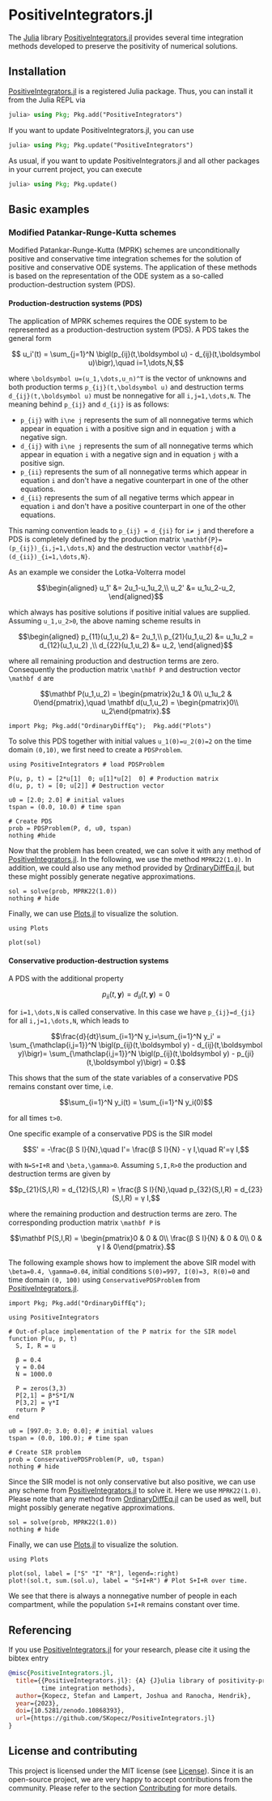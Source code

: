 # PositiveIntegrators.jl

The [Julia](https://julialang.org) library
[PositiveIntegrators.jl](https://github.com/SKopecz/PositiveIntegrators.jl)
provides several time integration methods developed to preserve the positivity
of numerical solutions.


## Installation

[PositiveIntegrators.jl](https://github.com/SKopecz/PositiveIntegrators.jl)
is a registered Julia package. Thus, you can install it from the Julia REPL via
```julia
julia> using Pkg; Pkg.add("PositiveIntegrators")
```

If you want to update PositiveIntegrators.jl, you can use
```julia
julia> using Pkg; Pkg.update("PositiveIntegrators")
```
As usual, if you want to update PositiveIntegrators.jl and all other
packages in your current project, you can execute
```julia
julia> using Pkg; Pkg.update()
```


## Basic examples

### Modified Patankar-Runge-Kutta schemes

Modified Patankar-Runge-Kutta (MPRK) schemes are unconditionally positive and conservative time integration schemes for the solution of positive and conservative ODE systems. The application of these methods is based on the representation of the ODE system as a so-called production-destruction system (PDS).

#### Production-destruction systems (PDS)

The application of MPRK schemes requires the ODE system to be represented as a production-destruction system (PDS). A PDS takes the general form
```math
    u_i'(t) = \sum_{j=1}^N \bigl(p_{ij}(t,\boldsymbol u) - d_{ij}(t,\boldsymbol u)\bigr),\quad i=1,\dots,N,
```
where ``\boldsymbol u=(u_1,\dots,u_n)^T`` is the vector of unknowns and both production terms ``p_{ij}(t,\boldsymbol u)`` and destruction terms ``d_{ij}(t,\boldsymbol u)`` must be nonnegative for all ``i,j=1,\dots,N``. The meaning behind ``p_{ij}`` and ``d_{ij}`` is as follows:
* ``p_{ij}`` with ``i\ne j`` represents the sum of all nonnegative terms which
  appear in equation ``i`` with a positive sign and in equation ``j`` with a negative sign.
* ``d_{ij}`` with ``i\ne j`` represents the sum of all nonnegative terms which
  appear in equation ``i`` with a negative sign and in equation ``j`` with a positive sign.
* ``p_{ii}`` represents the sum of all nonnegative terms  which appear in
  equation ``i`` and don't have a negative counterpart in one of the other equations.
* ``d_{ii}`` represents the sum of all negative terms which appear in
  equation ``i`` and don't have a positive counterpart in one of the other equations.

This naming convention leads to ``p_{ij} = d_{ji}`` for ``i≠ j`` and therefore a PDS is completely defined by the production matrix ``\mathbf{P}=(p_{ij})_{i,j=1,\dots,N}`` and the destruction vector ``\mathbf{d}=(d_{ii})_{i=1,\dots,N}``.

As an example we consider the Lotka-Volterra model
```math
\begin{aligned}
u_1' &= 2u_1-u_1u_2,\\
u_2' &= u_1u_2-u_2,
\end{aligned}
```
which always has positive solutions if positive initial values are supplied.
Assuming ``u_1,u_2>0``, the above naming scheme results in
```math
\begin{aligned}
p_{11}(u_1,u_2) &= 2u_1,\\
p_{21}(u_1,u_2) &= u_1u_2 = d_{12}(u_1,u_2) ,\\
d_{22}(u_1,u_2) &= u_2,
\end{aligned}
```
where all remaining production and destruction terms are zero.
Consequently the production matrix ``\mathbf P`` and destruction vector ``\mathbf d`` are
```math
\mathbf P(u_1,u_2) = \begin{pmatrix}2u_1 & 0\\ u_1u_2 & 0\end{pmatrix},\quad \mathbf d(u_1,u_2) = \begin{pmatrix}0\\ u_2\end{pmatrix}.
```

```@setup LotkaVolterra
import Pkg; Pkg.add("OrdinaryDiffEq");  Pkg.add("Plots")
```
To solve this PDS together with initial values ``u_1(0)=u_2(0)=2`` on the time domain ``(0,10)``, we first need to create a `PDSProblem`.
```@example LotkaVolterra
using PositiveIntegrators # load PDSProblem

P(u, p, t) = [2*u[1]  0; u[1]*u[2]  0] # Production matrix
d(u, p, t) = [0; u[2]] # Destruction vector

u0 = [2.0; 2.0] # initial values
tspan = (0.0, 10.0) # time span

# Create PDS
prob = PDSProblem(P, d, u0, tspan)
nothing #hide
```
Now that the problem has been created, we can solve it with any method of [PositiveIntegrators.jl](https://github.com/SKopecz/PositiveIntegrators.jl). In the following, we use the method `MPRK22(1.0)`. In addition, we could also use any method provided by [OrdinaryDiffEq.jl](https://docs.sciml.ai/OrdinaryDiffEq/stable/), but these might possibly generate negative approximations.

```@example LotkaVolterra
sol = solve(prob, MPRK22(1.0))
nothing # hide
```
Finally, we can use [Plots.jl](https://docs.juliaplots.org/stable/) to visualize the solution.
```@example LotkaVolterra
using Plots

plot(sol)
```

#### Conservative production-destruction systems

A PDS with the additional property
```math
  p_{ii}(t,\boldsymbol y)=d_{ii}(t,\boldsymbol y)=0
```
for ``i=1,\dots,N`` is called conservative. In this case we have
``p_{ij}=d_{ji}`` for all ``i,j=1,\dots,N``, which leads to
```math
\frac{d}{dt}\sum_{i=1}^N y_i=\sum_{i=1}^N y_i' = \sum_{\mathclap{i,j=1}}^N \bigl(p_{ij}(t,\boldsymbol y) - d_{ij}(t,\boldsymbol y)\bigr)= \sum_{\mathclap{i,j=1}}^N \bigl(p_{ij}(t,\boldsymbol y) - p_{ji}(t,\boldsymbol y)\bigr) = 0.
```
This shows that the sum of the state variables of a conservative PDS remains constant over time, i.e.
```math
\sum_{i=1}^N y_i(t) = \sum_{i=1}^N y_i(0)
```
for all times ``t>0``.

One specific example of a conservative PDS is the SIR model
```math
S' = -\frac{β S I}{N},\quad I'= \frac{β S I}{N} - γ I,\quad R'=γ I,
```
with ``N=S+I+R`` and ``\beta,\gamma>0``. Assuming ``S,I,R>0`` the production and destruction terms are given by
```math
p_{21}(S,I,R) = d_{12}(S,I,R) = \frac{β S I}{N},\quad p_{32}(S,I,R) = d_{23}(S,I,R) = γ I,
```
where the remaining production and destruction terms are zero.
The corresponding production matrix ``\mathbf P`` is
```math
\mathbf P(S,I,R) = \begin{pmatrix}0 & 0 & 0\\ \frac{β S I}{N} & 0 & 0\\ 0 & γ I & 0\end{pmatrix}.
```

The following example shows how to implement the above SIR model with ``\beta=0.4, \gamma=0.04``, initial conditions ``S(0)=997, I(0)=3, R(0)=0`` and time domain ``(0, 100)`` using `ConservativePDSProblem` from [PositiveIntegrators.jl](https://github.com/SKopecz/PositiveIntegrators.jl).

```@setup SIR
import Pkg; Pkg.add("OrdinaryDiffEq");
```

```@example SIR
using PositiveIntegrators

# Out-of-place implementation of the P matrix for the SIR model
function P(u, p, t)
  S, I, R = u

  β = 0.4
  γ = 0.04
  N = 1000.0

  P = zeros(3,3)
  P[2,1] = β*S*I/N
  P[3,2] = γ*I
  return P
end

u0 = [997.0; 3.0; 0.0]; # initial values
tspan = (0.0, 100.0); # time span

# Create SIR problem
prob = ConservativePDSProblem(P, u0, tspan)
nothing # hide
```
Since the SIR model is not only conservative but also positive, we can use any scheme from [PositiveIntegrators.jl](https://github.com/SKopecz/PositiveIntegrators.jl) to solve it. Here we use `MPRK22(1.0)`.
Please note that any method from [OrdinaryDiffEq.jl](https://docs.sciml.ai/OrdinaryDiffEq/stable/) can be used as well, but might possibly generate negative approximations.

```@example SIR
sol = solve(prob, MPRK22(1.0))
nothing # hide
```
Finally, we can use [Plots.jl](https://docs.juliaplots.org/stable/) to visualize the solution.
```@example SIR
using Plots

plot(sol, label = ["S" "I" "R"], legend=:right)
plot!(sol.t, sum.(sol.u), label = "S+I+R") # Plot S+I+R over time.
```
We see that there is always a nonnegative number of people in each compartment, while the population ``S+I+R`` remains constant over time.

## Referencing

If you use
[PositiveIntegrators.jl](https://github.com/ranocha/PositiveIntegrators.jl)
for your research, please cite it using the bibtex entry
```bibtex
@misc{PositiveIntegrators.jl,
  title={{PositiveIntegrators.jl}: {A} {J}ulia library of positivity-preserving
         time integration methods},
  author={Kopecz, Stefan and Lampert, Joshua and Ranocha, Hendrik},
  year={2023},
  doi={10.5281/zenodo.10868393},
  url={https://github.com/SKopecz/PositiveIntegrators.jl}
}
```


## License and contributing

This project is licensed under the MIT license (see [License](@ref)).
Since it is an open-source project, we are very happy to accept contributions
from the community. Please refer to the section [Contributing](@ref) for more
details.

